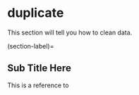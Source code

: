 # duplicate

This section will tell you how to clean data.

(section-label)=
## Sub Title Here

This is a reference to [](section-label)

